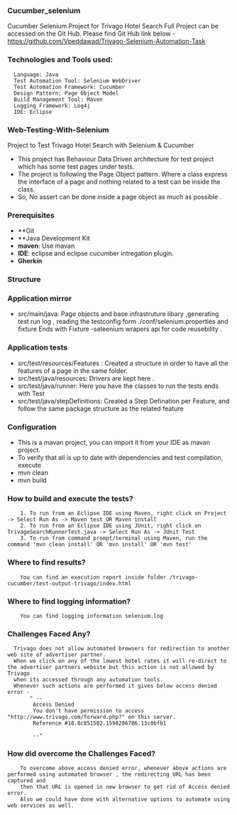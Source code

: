 ### Cucumber_selenium
Cucumber Selenium Project for Trivago Hotel Search
Full Project can be accessed on the Git Hub. Please find Git Hub link below -
https://github.com/Vpeddawad/Trivago-Selenium-Automation-Task

### Technologies and Tools used:

      Language: Java
      Test Automation Tool: Selenium WebDriver
      Test Automation Framework: Cucumber
      Design Pattern: Page Object Model
      Build Management Tool: Maven
      Logging Framework: Log4j
      IDE: Eclipse


### Web-Testing-With-Selenium
Project to Test Trivago Hotel Search with Selenium & Cucumber

* This project has Behaviour Data Driven architecture for test project which has some test pages under tests.
* The project is following the Page Object pattern. Where a class express the interface of a page and nothing related to a test can be inside the class. 
* So, No assert can be done inside a page object as much as possible . 
    
### Prerequisites
* **Git
* **Java Development Kit
* **maven**: Use mavan 
* **IDE**: eclipse and eclipse cucumber intregation plugin.
* **Gherkin**

### Structure

### Application mirror
* src/main/java: Page objects and base infrastruture libary ,generating test run log , reading the testconfig form ./conf/selenium.properties and fixture Ends with Fixture -seleenium wrapers api for code reusebility .

### Application tests

* src/test/resources/Features : Created a structure in order to have all the features of a page in the same folder.
* src/test/java/resources: Drivers are kept here .
* src/test/java/runner:  Here you have the classes to run the tests ends with Test
* src/test/java/stepDefinitions: Created a Step Defination per Feature, and follow the same package structure as the related feature
  
### Configuration
* This is a mavan project, you can import it from your  IDE as mavan project.
* To verify that all is up to date with dependencies and test compilation, execute 
* mvn clean 
* mvn build 


### How to build and execute the tests?
        1. To run from an Eclipse IDE using Maven, right click on Project -> Select Run As -> Maven test OR Maven install
        2. To run from an Eclipse IDE using JUnit, right click on TrivagoSearchRunnerTest.java -> Select Run As -> JUnit Test
        3. To run from command prompt/terminal using Maven, run the command 'mvn clean install' OR 'mvn install' OR 'mvn test' 

 
### Where to find results?
        You can find an execution report inside folder /trivago-cucumber/test-output-trivago/index.html
               
### Where to find logging information?
        You can find logging information selenium.log
        
### Challenges Faced Any?
      Trivago does not allow automated browsers for redirection to another web site of advertiser partner. 
      When we click on any of the lowest hotel rates it will re-direct to the advertiser partners website but this action is not allowed by Trivago 
      when its accessed through any automation tools. 
      Whenever such actions are performed it gives below access denied error -
           " --
            Access Denied
            You don't have permission to access "http://www.trivago.com/forward.php?" on this server.
            Reference #18.8c851502.1598206786.13c0bfb1
            
            --"
  ### How did overcome the Challenges Faced?
        To overcome above access denied error, whenever above actions are performed using automated browser , the redirecting URL has been captured and 
        then that URL is opened in new browser to get rid of Access denied error. 
        Also we could have done with alternative options to automate using web services as well.


